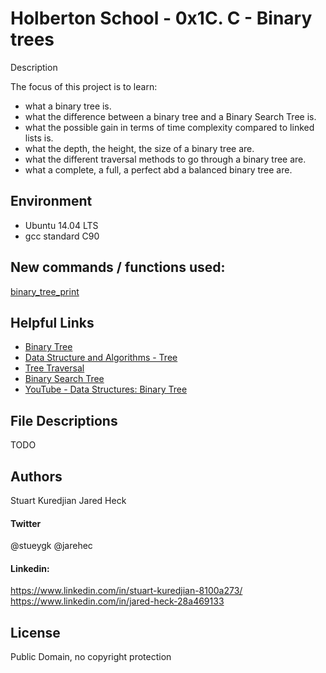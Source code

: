 #  Holberton School - 0x1C. C - Binary trees
Description

The focus of this project is to learn:
* what a binary tree is.
* what the difference between a binary tree and a Binary Search Tree is.
* what the possible gain in terms of time complexity compared to linked lists is.
* what the depth, the height, the size of a binary tree are.
* what the different traversal methods to go through a binary tree are.
* what a complete, a full, a perfect abd a balanced binary tree are.

## Environment
* Ubuntu 14.04 LTS
* gcc standard C90

## New commands / functions used:
[binary_tree_print](https://github.com/holbertonschool/0x1C.c)
## Helpful Links
- [Binary Tree](https://en.wikipedia.org/wiki/Binary_tree)
- [Data Structure and Algorithms - Tree](https://www.tutorialspoint.com/data_structures_algorithms/tree_data_structure.htm)
- [Tree Traversal](https://www.tutorialspoint.com/data_structures_algorithms/tree_traversal.htm)
- [Binary Search Tree](https://en.wikipedia.org/wiki/Binary_search_tree)
- [YouTube - Data Structures:  Binary Tree](https://www.youtube.com/watch?v=H5JubkIy_p8)

## File Descriptions
TODO

## Authors
 Stuart Kuredjian
 Jared Heck
 
#### Twitter
@stueygk
@jarehec

#### Linkedin: 
https://www.linkedin.com/in/stuart-kuredjian-8100a273/
https://www.linkedin.com/in/jared-heck-28a469133
## License
Public Domain, no copyright protection
